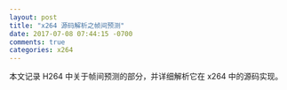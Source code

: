 ```yaml
---
layout: post
title: "x264 源码解析之帧间预测"
date: 2017-07-08 07:44:15 -0700
comments: true
categories: x264
---
```


本文记录 H264 中关于帧间预测的部分，并详细解析它在 x264 中的源码实现。  

<!--more-->

